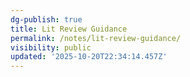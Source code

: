 ```yaml
---
dg-publish: true
title: Lit Review Guidance
permalink: /notes/lit-review-guidance/
visibility: public
updated: '2025-10-20T22:34:14.457Z'
---
```


